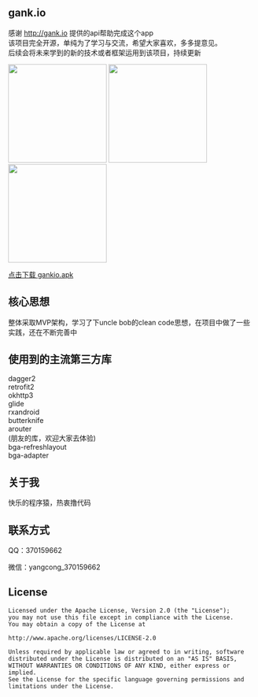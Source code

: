 ## gank.io
感谢 http://gank.io 提供的api帮助完成这个app  
该项目完全开源，单纯为了学习与交流，希望大家喜欢，多多提意见。  
后续会将未来学到的新的技术或者框架运用到该项目，持续更新

<img src="https://github.com/zhujian1989/gank.io/blob/master/screenshots/1.png" width="200"> <img src="https://github.com/zhujian1989/gank.io/blob/master/screenshots/2.png" width="200"> <img src="https://github.com/zhujian1989/gank.io/blob/master/screenshots/3.png" width="200">
  
  
[点击下载 gankio.apk](https://fir.im/apps/58d8c394548b7a75a000008d)

## 核心思想
整体采取MVP架构，学习了下uncle bob的clean code思想，在项目中做了一些实践，还在不断完善中
## 使用到的主流第三方库
dagger2  
retrofit2  
okhttp3  
glide  
rxandroid  
butterknife  
arouter  
(朋友的库，欢迎大家去体验)  
bga-refreshlayout  
bga-adapter   
   
## 关于我
快乐的程序猿，热衷撸代码
## 联系方式
QQ：370159662

微信：yangcong_370159662
## License

    Licensed under the Apache License, Version 2.0 (the "License");
    you may not use this file except in compliance with the License.
    You may obtain a copy of the License at

    http://www.apache.org/licenses/LICENSE-2.0

    Unless required by applicable law or agreed to in writing, software
    distributed under the License is distributed on an "AS IS" BASIS,
    WITHOUT WARRANTIES OR CONDITIONS OF ANY KIND, either express or implied.
    See the License for the specific language governing permissions and
    limitations under the License.
